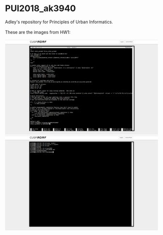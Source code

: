# PUI2018_ak3940
Adley's repository for Principles of Urban Informatics. <br><br>
These are the images from HW1: <br><br>
![img 1](HW1/HW1_1.png)<br>
![img 2](HW1/HW1_2.png)

